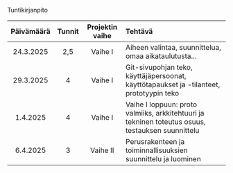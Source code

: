 Tuntikirjanpito

|Päivämäärä|Tunnit|Projektin vaihe|Tehtävä|
|:---:|:---:|:---:|:---|
|24.3.2025|2,5|Vaihe I|Aiheen valintaa, suunnittelua, omaa aikataulutusta...|
|29.3.2025|4|Vaihe I|Git-sivupohjan teko, käyttäjäpersoonat, käyttötapaukset ja -tilanteet, prototyypin teko|
|1.4.2025|4|Vaihe I|Vaihe I loppuun: proto valmiiks, arkkitehtuuri ja tekninen toteutus osuus, testauksen suunnittelu|
|6.4.2025|3|Vaihe II|Perusrakenteen ja toiminnallisuuksien suunnittelu ja luominen|
